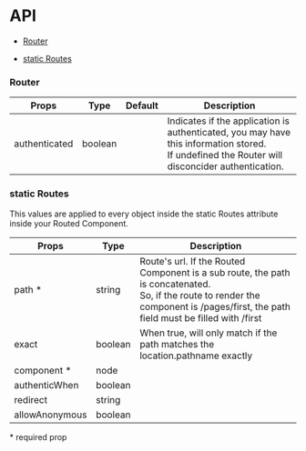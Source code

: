# API

* [Router](#router)

* [static Routes](#routes)

### Router

| Props                | Type    | Default | Description                                        |
|----------------------|---------|---------|----------------------------------------------------|
| authenticated        | boolean |         | Indicates if the application is authenticated, you may have this information stored.<br>If undefined the Router will disconcider authentication. ||
### static Routes

This values are applied to every object inside the static Routes attribute inside your Routed Component.

| Props             | Type    | Description                                        |
|-------------------|---------|----------------------------------------------------|
| path&nbsp;*       | string  | Route's url. If the Routed Component is a sub route, the path is concatenated.<br/>So, if the route to render the component is /pages/first, the path field must be filled with /first |
| exact             | boolean | When true, will only match if the path matches the location.pathname exactly |
| component&nbsp;*  | node    |                                                    |
| authenticWhen     | boolean |                                                    |
| redirect          | string  |                                                    |
| allowAnonymous    | boolean |                                                    |

\* required prop